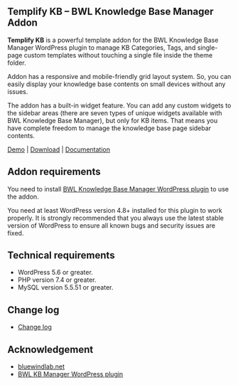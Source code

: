 ## Templify KB – BWL Knowledge Base Manager Addon

**Templify KB** is a powerful template addon for the BWL Knowledge Base Manager WordPress plugin to manage KB Categories, Tags, and single-page custom templates without touching a single file inside the theme folder.

Addon has a responsive and mobile-friendly grid layout system. So, you can easily display your knowledge base contents on small devices without any issues.

The addon has a built-in widget feature. You can add any custom widgets to the sidebar areas (there are seven types of unique widgets available with BWL Knowledge Base Manager), but only for KB items. That means you have complete freedom to manage the knowledge base page sidebar contents.

[Demo](https://projects.bluewindlab.net/wpplugin/bkbm/) | [Download](https://bluewindlab.net/portfolio/templify-kb-bwl-knowledge-base-manager-addon/) | [Documentation](https://xenioushk.github.io/docs-plugins-addon/bkbm-addon/templify/index.html)

## Addon requirements

You need to install [BWL Knowledge Base Manager WordPress plugin](https://1.envato.market/bkbm-wp) to use the addon.

You need at least WordPress version 4.8+ installed for this plugin to work properly. It is strongly recommended that you always use the latest stable version of WordPress to ensure all known bugs and security issues are fixed.

## Technical requirements

- WordPress 5.6 or greater.
- PHP version 7.4 or greater.
- MySQL version 5.5.51 or greater.

## Change log

- [Change log](https://xenioushk.github.io/docs-plugins-addon/bkbm-addon/templify/index.html#changelog)

## Acknowledgement

- [bluewindlab.net](https://bluewindlab.net)
- [BWL KB Manager WordPress plugin](https://1.envato.market/bkbm-wp)
